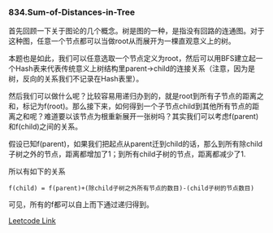 ### 834.Sum-of-Distances-in-Tree

首先回顾一下关于图论的几个概念。树是图的一种，是指没有回路的连通图。对于这种图，任意一个节点都可以当做root从而展开为一棵直观意义上的树。

本题也是如此，我们可以任意选取一个节点定义为root，然后可以用BFS建立起一个Hash表来代表传统意义上树结构里parent->child的连接关系（注意，因为是树，反向的关系我们不记录在Hash表里）。

然后我们可以做什么呢？比较容易用递归办到的，就是root到所有子节点的距离之和，标记为f(root)。那么接下来，如何得到一个子节点child到其他所有节点的距离之和呢？难道要以该节点为根重新展开一张树吗？其实我们可以考虑f(parent)和f(child)之间的关系。

假设已知f(parent)，如果我们把起点从parent迁到child的话，那么到所有除child子树之外的节点，距离都增加了1；到所有child子树的节点，距离都减少了1.

所以有如下的关系
```
f(child) = f(parent)+(除child子树之外所有节点的数目)-(child子树的节点数目)
```
可见，所有的f都可以自上而下通过递归得到。


[Leetcode Link](https://leetcode.com/problems/sum-of-distances-in-tree)
